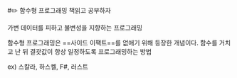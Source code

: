 ---
---

#✏️ 함수형 프로그래밍 책읽고 공부하자


가변 데이터를 피하고 불변성을 지향하는 프로그래밍 


함수형 프로그래밍은 ==사이드 이팩트==를 없애기 위해 등장한 개념이다. 함수를 거치고 난 뒤 결괏값이 항상 일정하도록 프로그래밍하는 방법 

ex) 스칼라, 하스켈, F#, 러스트 



